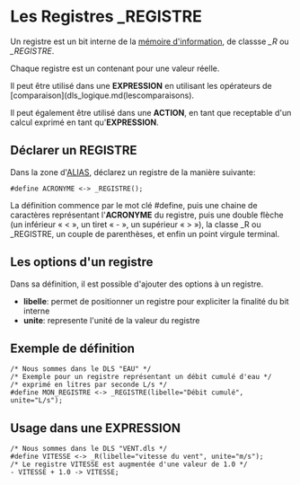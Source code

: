 # Les Registres _REGISTRE

Un registre est un bit interne de la [mémoire d'information](dls.md#memoire-d'informations), de classse *_R* ou *_REGISTRE*.

Chaque registre est un contenant pour une valeur réelle.

Il peut être utilisé dans une **EXPRESSION** en utilisant les opérateurs de [comparaison](dls_logique.md(lescomparaisons).

Il peut également être utilisé dans une **ACTION**, en tant que receptable d'un calcul exprimé en tant qu'**EXPRESSION**.

## Déclarer un REGISTRE

Dans la zone d'[ALIAS](dls_acronymes.md), déclarez un registre de la manière suivante:

    #define ACRONYME <-> _REGISTRE();

La définition commence par le mot clé #define, puis une chaine de caractères représentant l'**ACRONYME** du registre, puis une double flèche (un inférieur « < », un tiret « - », un supérieur « > »),
la classe _R ou _REGISTRE, un couple de parenthèses, et enfin un point virgule terminal.

## Les options d'un registre

Dans sa définition, il est possible d'ajouter des options à un registre.

* **libelle**: permet de positionner un registre pour expliciter la finalité du bit interne
* **unite**: represente l'unité de la valeur du registre

## Exemple de définition

    /* Nous sommes dans le DLS "EAU" */
    /* Exemple pour un registre représentant un débit cumulé d'eau */
    /* exprimé en litres par seconde L/s */
    #define MON_REGISTRE <-> _REGISTRE(libelle="Débit cumulé", unite="L/s");

## Usage dans une EXPRESSION

    /* Nous sommes dans le DLS "VENT.dls */
    #define VITESSE <-> _R(libelle="vitesse du vent", unite="m/s");
    /* Le registre VITESSE est augmentée d'une valeur de 1.0 */
    - VITESSE + 1.0 -> VITESSE;
